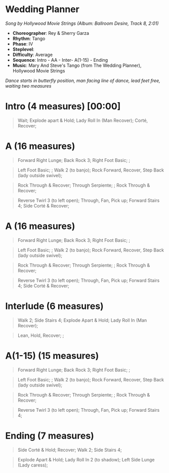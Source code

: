 # Wedding Planner
*Song by Hollywood Movie Strings (Album: Ballroom Desire, Track 8, 2:01)*

* **Choreographer**: Rey & Sherry Garza
* **Rhythm**: Tango
* **Phase**: IV
* **Steplevel**:
* **Difficulty**: Average
* **Sequence**: Intro - AA - Inter- A(1-15) - Ending
* **Music**: Mary And Steve's Tango (from The Wedding Planner), Hollywood Movie Strings

*Dance starts in butterfly position, man facing line of dance, lead feet free, waiting two measures*

# Intro (4 measures) [00:00]

> Wait; Explode apart & Hold; Lady Roll In (Man Recover); Corté, Recover;

# A (16 measures)

> Forward Right Lunge; Back Rock 3; Right Foot Basic; ;

> Left Foot Basic; ; Walk 2 (to banjo); Rock Forward, Recover, Step Back (lady outside swivel);

> Rock Through & Recover; Through Serpiente; ; Rock Through & Recover;

> Reverse Twirl 3 (to left open); Through, Fan, Pick up; Forward Stairs 4; Side Corté & Recover;

# A (16 measures)

> Forward Right Lunge; Back Rock 3; Right Foot Basic; ;

> Left Foot Basic; ; Walk 2 (to banjo); Rock Forward, Recover, Step Back (lady outside swivel);

> Rock Through & Recover; Through Serpiente; ; Rock Through & Recover;

> Reverse Twirl 3 (to left open); Through, Fan, Pick up; Forward Stairs 4; Side Corté & Recover;

# Interlude (6 measures)

> Walk 2; Side Stairs 4; Explode Apart & Hold; Lady Roll In (Man Recover);

> Lean, Hold, Recover; ;

# A(1-15) (15 measures)

> Forward Right Lunge; Back Rock 3; Right Foot Basic; ;

> Left Foot Basic; ; Walk 2 (to banjo); Rock Forward, Recover, Step Back (lady outside swivel);

> Rock Through & Recover; Through Serpiente; ; Rock Through & Recover;

> Reverse Twirl 3 (to left open); Through, Fan, Pick up; Forward Stairs 4;

# Ending (7 measures)

> Side Corté & Hold; Recover; Walk 2; Side Stairs 4;

> Explode Apart & Hold; Lady Roll In 2 (to shadow); Left Side Lunge (Lady caress);